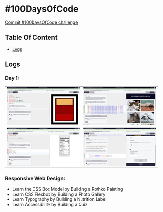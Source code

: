 # #100DaysOfCode

[Commit #100DaysOfCode challenge](https://twitter.com/dwz_wong_01/status/1586789021719887872)

## Table Of Content
- [Logs](#logs)

## Logs

### Day 1:

<table>
    <tr>
        <td><img src="images/day1/day1-a.png" alt="Day 1 Image-1"></td>
        <td><img src="images/day1/day1-b.png" alt="Day 1 Image-2"></td>
    </tr>
    <tr>
        <td><img src="images/day1/day1-c.png" alt="Day 1 Image-3"></td>
        <td><img src="images/day1/day1-d.png" alt="Day 1 Image-4"></td>
    </tr>
</table>

### Responsive Web Design:
- Learn the CSS Box Model by Building a Rothko Painting
- Learn CSS Flexbox by Building a Photo Gallery
- Learn Typography by Building a Nutrition Label
- Learn Accessibility by Building a Quiz
